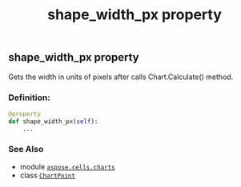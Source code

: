 ﻿---
title: shape_width_px property
second_title: Aspose.Cells for Python via .NET API References
description: 
type: docs
weight: 360
url: /aspose.cells.charts/chartpoint/shape_width_px/
is_root: false
---

## shape_width_px property


Gets the width in units of pixels after calls Chart.Calculate() method.
### Definition:
```python
@property
def shape_width_px(self):
    ...
```

### See Also
* module [`aspose.cells.charts`](../../)
* class [`ChartPoint`](/cells/python-net/aspose.cells.charts/chartpoint)
